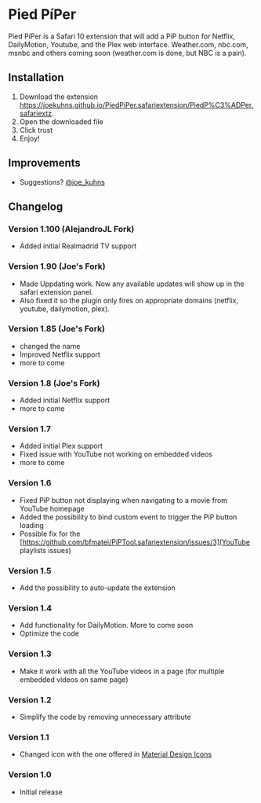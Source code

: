# Pied PíPer
Pied PíPer is a Safari 10 extension that will add a PiP button for Netflix, DailyMotion, Youtube, and the Plex web interface.  Weather.com, nbc.com, msnbc and others coming soon (weather.com is done, but NBC is a pain).

## Installation
1. Download the extension https://joekuhns.github.io/PiedPiPer.safariextension/PiedP%C3%ADPer.safariextz.
2. Open the downloaded file
3. Click trust
4. Enjoy!

## Improvements
- Suggestions?  [@joe_kuhns](https://twitter.com/joe_kuhns)

## Changelog
### Version 1.100 (AlejandroJL Fork)
- Added initial Realmadrid TV support

### Version 1.90 (Joe's Fork)
- Made Uppdating work.  Now any available updates will show up in the safari extension panel.
- Also fixed it so the plugin only fires on appropriate domains (netflix, youtube, dailymotion, plex).

### Version 1.85 (Joe's Fork)
- changed the name
- Improved Netflix support
- more to come

### Version 1.8 (Joe's Fork)
- Added initial Netflix support
- more to come

### Version 1.7
- Added initial Plex support
- Fixed issue with YouTube not working on embedded videos
- more to come

### Version 1.6
- Fixed PiP button not displaying when navigating to a movie from YouTube homepage
- Added the possibility to bind custom event to trigger the PiP button loading
- Possible fix for the [https://github.com/bfmatei/PiPTool.safariextension/issues/3](YouTube playlists issues)

### Version 1.5
- Add the possibility to auto-update the extension

### Version 1.4
- Add functionality for DailyMotion. More to come soon
- Optimize the code

### Version 1.3
- Make it work with all the YouTube videos in a page (for multiple embedded videos on same page)

### Version 1.2
- Simplify the code by removing unnecessary attribute

### Version 1.1
- Changed icon with the one offered in [Material Design Icons](https://design.google.com/icons/#ic_picture_in_picture)

### Version 1.0
- Initial release
